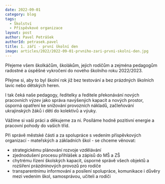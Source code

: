 ```yaml
---
date: 2022-09-01
category: blog
tags: 
  - Školství
  - Příspěvkové organizace
layout: post
author: Pavel Petrášek
authorId: petrasek.pavel
title: 1. září - první školní den
image: articles/2022/2022-09-01-prvniho-zari-prvni-skolni-den.jpg
---
```


Přejeme všem školkáčům, školákům, jejich rodičům a zejména pedagogům radostné a úspěšné vykročení do nového školního roku 2022/2023.

Přejme si, aby to byl školní rok již bez testování a bez prázdných školních lavic nebo dětských heren. 

I tak čeká naše pedagogy, ředitelky a ředitele překonávání nových pracovních výzev jako správa navýšených kapacit a nových prostor, úsporná opatření ke snižování provozních nákladů, začleňování ukrajinských žáků i dětí do kolektivů a výuky.

Vážíme si vaší práci a děkujeme za ni. Posíláme hodně pozitivní energie a pracovní pohody do vašich tříd.

Při správě městské části a za spolupráce s vedením příspěvkových organizací - mateřských a základních škol - se chceme věnovat: 
-	strategickému plánování rozvoje vzdělávání
-	zjednodušení procesu přihlášek a zápisů do MŠ a ZŠ
-	chytrému řízení školských kapacit, úsporné správě všech objektů a rozšíření prázdninových provozů pro rodiče
-	transparentnímu informování a posílení spolupráce, komunikace i důvěry mezi vedením škol, samosprávou, učiteli a rodiči 
